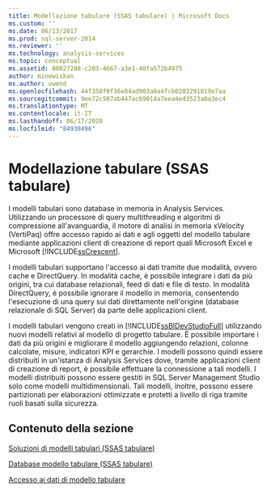```yaml
---
title: Modellazione tabulare (SSAS tabulare) | Microsoft Docs
ms.custom: ''
ms.date: 06/13/2017
ms.prod: sql-server-2014
ms.reviewer: ''
ms.technology: analysis-services
ms.topic: conceptual
ms.assetid: 80027288-c203-4667-a3e1-40fa572b4975
author: minewiskan
ms.author: owend
ms.openlocfilehash: 44f358f0f36e84ad903a0a4fcb0203291019e7aa
ms.sourcegitcommit: 9ee72c507ab447ac69014a7eea4e43523a0a3ec4
ms.translationtype: MT
ms.contentlocale: it-IT
ms.lasthandoff: 06/17/2020
ms.locfileid: "84938496"
---
```

# <a name="tabular-modeling-ssas-tabular"></a>Modellazione tabulare (SSAS tabulare)
  I modelli tabulari sono database in memoria in Analysis Services. Utilizzando un processore di query multithreading e algoritmi di compressione all'avanguardia, il motore di analisi in memoria xVelocity (VertiPaq) offre accesso rapido ai dati e agli oggetti del modello tabulare mediante applicazioni client di creazione di report quali Microsoft Excel e Microsoft [!INCLUDE[ssCrescent](../../includes/sscrescent-md.md)].  
  
 I modelli tabulari supportano l'accesso ai dati tramite due modalità, ovvero cache e DirectQuery. In modalità cache, è possibile integrare i dati da più origini, tra cui database relazionali, feed di dati e file di testo. In modalità DirectQuery, è possibile ignorare il modello in memoria, consentendo l'esecuzione di una query sui dati direttamente nell'origine (database relazionale di SQL Server) da parte delle applicazioni client.  
  
 I modelli tabulari vengono creati in [!INCLUDE[ssBIDevStudioFull](../../includes/ssbidevstudiofull-md.md)] utilizzando nuovi modelli relativi al modello di progetto tabulare. È possibile importare i dati da più origini e migliorare il modello aggiungendo relazioni, colonne calcolate, misure, indicatori KPI e gerarchie. I modelli possono quindi essere distribuiti in un'istanza di Analysis Services dove, tramite applicazioni client di creazione di report, è possibile effettuare la connessione a tali modelli. I modelli distribuiti possono essere gestiti in SQL Server Management Studio solo come modelli multidimensionali. Tali modelli, inoltre, possono essere partizionati per elaborazioni ottimizzate e protetti a livello di riga tramite ruoli basati sulla sicurezza.  
  
## <a name="in-this-section"></a>Contenuto della sezione  
 [Soluzioni di modelli tabulari &#40;SSAS tabulare&#41;](../tabular-model-solutions-ssas-tabular.md)  
  
 [Database modello tabulare &#40;SSAS tabulare&#41;](tabular-model-databases-ssas-tabular.md)  
  
 [Accesso ai dati di modello tabulare](tabular-model-data-access.md)  
  
  
